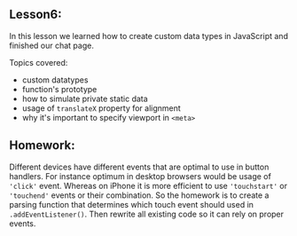 Lesson6:
--------
In this lesson we learned how to create custom data types in JavaScript and finished our chat page.

Topics covered:
- custom datatypes
- function's prototype
- how to simulate private static data
- usage of `translateX` property for alignment
- why it's important to specify viewport in `<meta>`


Homework:
---------
Different devices have different events that are optimal to use in button handlers.
For instance optimum in desktop browsers would be usage of `'click'` event. Whereas on iPhone
it is more efficient to use `'touchstart'` or `'touchend'` events or their combination.
So the homework is to create a parsing function that determines which touch event should used in `.addEventListener()`.
Then rewrite all existing code so it can rely on proper events.
